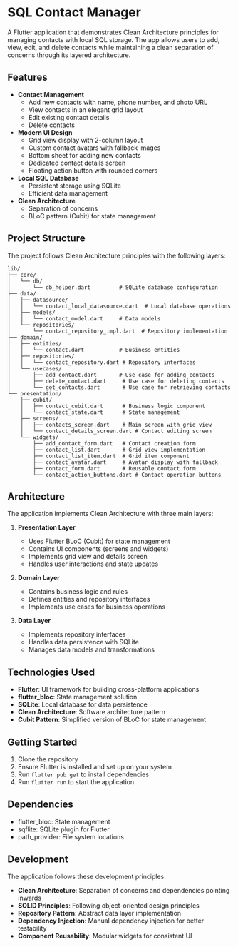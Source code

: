 # SQL Contact Manager

A Flutter application that demonstrates Clean Architecture principles for managing contacts with local SQL storage. The app allows users to add, view, edit, and delete contacts while maintaining a clean separation of concerns through its layered architecture.

## Features

- **Contact Management**
  - Add new contacts with name, phone number, and photo URL
  - View contacts in an elegant grid layout
  - Edit existing contact details
  - Delete contacts
- **Modern UI Design**
  - Grid view display with 2-column layout
  - Custom contact avatars with fallback images
  - Bottom sheet for adding new contacts
  - Dedicated contact details screen
  - Floating action button with rounded corners
- **Local SQL Database**
  - Persistent storage using SQLite
  - Efficient data management
- **Clean Architecture**
  - Separation of concerns
  - BLoC pattern (Cubit) for state management

## Project Structure

The project follows Clean Architecture principles with the following layers:

```
lib/
├── core/
│   └── db/
│       └── db_helper.dart         # SQLite database configuration
├── data/
│   ├── datasource/
│   │   └── contact_local_datasource.dart  # Local database operations
│   ├── models/
│   │   └── contact_model.dart     # Data models
│   └── repositories/
│       └── contact_repository_impl.dart  # Repository implementation
├── domain/
│   ├── entities/
│   │   └── contact.dart           # Business entities
│   ├── repositories/
│   │   └── contact_repository.dart # Repository interfaces
│   └── usecases/
│       ├── add_contact.dart       # Use case for adding contacts
│       ├── delete_contact.dart     # Use case for deleting contacts
│       └── get_contacts.dart       # Use case for retrieving contacts
└── presentation/
    ├── cubit/
    │   ├── contact_cubit.dart      # Business logic component
    │   └── contact_state.dart      # State management
    ├── screens/
    │   ├── contacts_screen.dart    # Main screen with grid view
    │   └── contact_details_screen.dart # Contact editing screen
    └── widgets/
        ├── add_contact_form.dart   # Contact creation form
        ├── contact_list.dart       # Grid view implementation
        ├── contact_list_item.dart  # Grid item component
        ├── contact_avatar.dart     # Avatar display with fallback
        ├── contact_form.dart       # Reusable contact form
        └── contact_action_buttons.dart # Contact operation buttons
```

## Architecture

The application implements Clean Architecture with three main layers:

1. **Presentation Layer**
   - Uses Flutter BLoC (Cubit) for state management
   - Contains UI components (screens and widgets)
   - Implements grid view and details screen
   - Handles user interactions and state updates

2. **Domain Layer**
   - Contains business logic and rules
   - Defines entities and repository interfaces
   - Implements use cases for business operations

3. **Data Layer**
   - Implements repository interfaces
   - Handles data persistence with SQLite
   - Manages data models and transformations

## Technologies Used

- **Flutter**: UI framework for building cross-platform applications
- **flutter_bloc**: State management solution
- **SQLite**: Local database for data persistence
- **Clean Architecture**: Software architecture pattern
- **Cubit Pattern**: Simplified version of BLoC for state management

## Getting Started

1. Clone the repository
2. Ensure Flutter is installed and set up on your system
3. Run `flutter pub get` to install dependencies
4. Run `flutter run` to start the application

## Dependencies

- flutter_bloc: State management
- sqflite: SQLite plugin for Flutter
- path_provider: File system locations

## Development

The application follows these development principles:

- **Clean Architecture**: Separation of concerns and dependencies pointing inwards
- **SOLID Principles**: Following object-oriented design principles
- **Repository Pattern**: Abstract data layer implementation
- **Dependency Injection**: Manual dependency injection for better testability
- **Component Reusability**: Modular widgets for consistent UI
